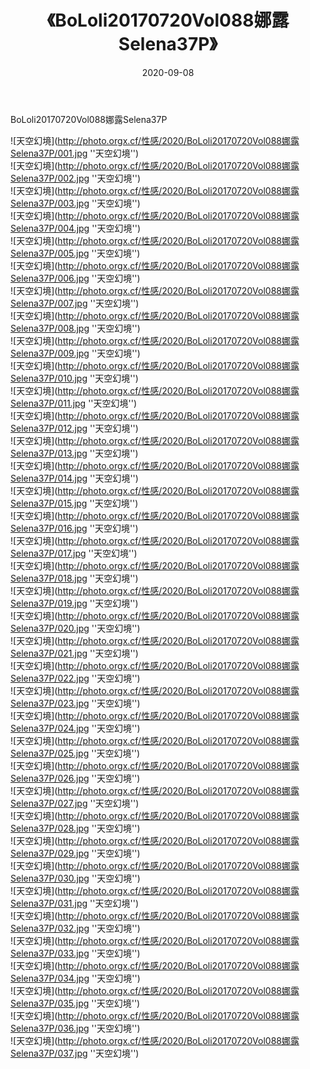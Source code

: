 ﻿---
layout: post
title: 《BoLoli20170720Vol088娜露Selena37P》
date: 2020-09-08
img: http://photo.orgx.cf/性感/2020/BoLoli20170720Vol088娜露Selena37P/000.jpg
tags: [美女,性感,泳衣]
---

BoLoli20170720Vol088娜露Selena37P



![天空幻境](http://photo.orgx.cf/性感/2020/BoLoli20170720Vol088娜露Selena37P/001.jpg ''天空幻境'')<br>
![天空幻境](http://photo.orgx.cf/性感/2020/BoLoli20170720Vol088娜露Selena37P/002.jpg ''天空幻境'')<br>
![天空幻境](http://photo.orgx.cf/性感/2020/BoLoli20170720Vol088娜露Selena37P/003.jpg ''天空幻境'')<br>
![天空幻境](http://photo.orgx.cf/性感/2020/BoLoli20170720Vol088娜露Selena37P/004.jpg ''天空幻境'')<br>
![天空幻境](http://photo.orgx.cf/性感/2020/BoLoli20170720Vol088娜露Selena37P/005.jpg ''天空幻境'')<br>
![天空幻境](http://photo.orgx.cf/性感/2020/BoLoli20170720Vol088娜露Selena37P/006.jpg ''天空幻境'')<br>
![天空幻境](http://photo.orgx.cf/性感/2020/BoLoli20170720Vol088娜露Selena37P/007.jpg ''天空幻境'')<br>
![天空幻境](http://photo.orgx.cf/性感/2020/BoLoli20170720Vol088娜露Selena37P/008.jpg ''天空幻境'')<br>
![天空幻境](http://photo.orgx.cf/性感/2020/BoLoli20170720Vol088娜露Selena37P/009.jpg ''天空幻境'')<br>
![天空幻境](http://photo.orgx.cf/性感/2020/BoLoli20170720Vol088娜露Selena37P/010.jpg ''天空幻境'')<br>
![天空幻境](http://photo.orgx.cf/性感/2020/BoLoli20170720Vol088娜露Selena37P/011.jpg ''天空幻境'')<br>
![天空幻境](http://photo.orgx.cf/性感/2020/BoLoli20170720Vol088娜露Selena37P/012.jpg ''天空幻境'')<br>
![天空幻境](http://photo.orgx.cf/性感/2020/BoLoli20170720Vol088娜露Selena37P/013.jpg ''天空幻境'')<br>
![天空幻境](http://photo.orgx.cf/性感/2020/BoLoli20170720Vol088娜露Selena37P/014.jpg ''天空幻境'')<br>
![天空幻境](http://photo.orgx.cf/性感/2020/BoLoli20170720Vol088娜露Selena37P/015.jpg ''天空幻境'')<br>
![天空幻境](http://photo.orgx.cf/性感/2020/BoLoli20170720Vol088娜露Selena37P/016.jpg ''天空幻境'')<br>
![天空幻境](http://photo.orgx.cf/性感/2020/BoLoli20170720Vol088娜露Selena37P/017.jpg ''天空幻境'')<br>
![天空幻境](http://photo.orgx.cf/性感/2020/BoLoli20170720Vol088娜露Selena37P/018.jpg ''天空幻境'')<br>
![天空幻境](http://photo.orgx.cf/性感/2020/BoLoli20170720Vol088娜露Selena37P/019.jpg ''天空幻境'')<br>
![天空幻境](http://photo.orgx.cf/性感/2020/BoLoli20170720Vol088娜露Selena37P/020.jpg ''天空幻境'')<br>
![天空幻境](http://photo.orgx.cf/性感/2020/BoLoli20170720Vol088娜露Selena37P/021.jpg ''天空幻境'')<br>
![天空幻境](http://photo.orgx.cf/性感/2020/BoLoli20170720Vol088娜露Selena37P/022.jpg ''天空幻境'')<br>
![天空幻境](http://photo.orgx.cf/性感/2020/BoLoli20170720Vol088娜露Selena37P/023.jpg ''天空幻境'')<br>
![天空幻境](http://photo.orgx.cf/性感/2020/BoLoli20170720Vol088娜露Selena37P/024.jpg ''天空幻境'')<br>
![天空幻境](http://photo.orgx.cf/性感/2020/BoLoli20170720Vol088娜露Selena37P/025.jpg ''天空幻境'')<br>
![天空幻境](http://photo.orgx.cf/性感/2020/BoLoli20170720Vol088娜露Selena37P/026.jpg ''天空幻境'')<br>
![天空幻境](http://photo.orgx.cf/性感/2020/BoLoli20170720Vol088娜露Selena37P/027.jpg ''天空幻境'')<br>
![天空幻境](http://photo.orgx.cf/性感/2020/BoLoli20170720Vol088娜露Selena37P/028.jpg ''天空幻境'')<br>
![天空幻境](http://photo.orgx.cf/性感/2020/BoLoli20170720Vol088娜露Selena37P/029.jpg ''天空幻境'')<br>
![天空幻境](http://photo.orgx.cf/性感/2020/BoLoli20170720Vol088娜露Selena37P/030.jpg ''天空幻境'')<br>
![天空幻境](http://photo.orgx.cf/性感/2020/BoLoli20170720Vol088娜露Selena37P/031.jpg ''天空幻境'')<br>
![天空幻境](http://photo.orgx.cf/性感/2020/BoLoli20170720Vol088娜露Selena37P/032.jpg ''天空幻境'')<br>
![天空幻境](http://photo.orgx.cf/性感/2020/BoLoli20170720Vol088娜露Selena37P/033.jpg ''天空幻境'')<br>
![天空幻境](http://photo.orgx.cf/性感/2020/BoLoli20170720Vol088娜露Selena37P/034.jpg ''天空幻境'')<br>
![天空幻境](http://photo.orgx.cf/性感/2020/BoLoli20170720Vol088娜露Selena37P/035.jpg ''天空幻境'')<br>
![天空幻境](http://photo.orgx.cf/性感/2020/BoLoli20170720Vol088娜露Selena37P/036.jpg ''天空幻境'')<br>
![天空幻境](http://photo.orgx.cf/性感/2020/BoLoli20170720Vol088娜露Selena37P/037.jpg ''天空幻境'')<br>